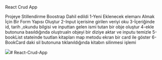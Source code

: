 React Crud App

Projeye Stillendirme Boostrap Dahil edildi
1-Yeni Eklenecek elemanı Almak İçin Bir Form Yapısı Oluştur
2-Input içerisine girilen veriyi oku 
3-İçeriğinde id, tarih ,okundu bilgisi ve inputtan gelen ismi tutan bir obje oluştur 
4-ekle butonuna basıldığında oluştrualn objeyi bir diziye aktar ve inputu temizle
5-bookList stateinde tuutlan kitapları map metodu ekran bir card ile göster
6-BookCard daki sil butonuna tıklanıldığında kitabın silinmesi işlemi

![](ekran.gif)# React-Crud-App
